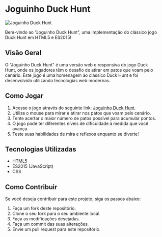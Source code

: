 # Joguinho Duck Hunt

![Joguinho Duck Hunt](https://meusjoguinhos.vercel.app/img/JoguinhoDuckHunt.png)

Bem-vindo ao "Joguinho Duck Hunt", uma implementação do clássico jogo Duck Hunt em HTML5 e ES2015!

## Visão Geral

O "Joguinho Duck Hunt" é uma versão web e responsiva do jogo Duck Hunt, onde os jogadores têm o desafio de atirar em patos que voam pelo cenário. Este jogo é uma homenagem ao clássico Duck Hunt e foi desenvolvido utilizando tecnologias web modernas.

## Como Jogar

1. Acesse o jogo através do seguinte link: [Joguinho Duck Hunt](https://joguinhoduckhunt.vercel.app/).
2. Utilize o mouse para mirar e atirar nos patos que voam pelo cenário.
3. Tente acertar o maior número de patos possível para acumular pontos.
4. O jogo pode ter diferentes níveis de dificuldade à medida que você avança.
5. Teste suas habilidades de mira e reflexos enquanto se diverte!

## Tecnologias Utilizadas

-   HTML5
-   ES2015 (JavaScript)
-   CSS

## Como Contribuir

Se você deseja contribuir para este projeto, siga os passos abaixo:

1. Faça um fork deste repositório.
2. Clone o seu fork para o seu ambiente local.
3. Faça as modificações desejadas.
4. Faça um commit das suas alterações.
5. Envie um pull request para este repositório.
